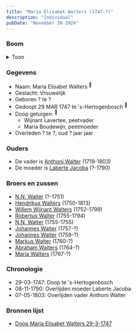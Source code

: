 ```yaml
---
title: "Maria Elisabet Walters (1747-?)"
description: "Individual"
pubDate: "November 20 2024"
---
```


### Boom
<details><summary>Toon</summary>

![test](https://www.plantuml.com/plantuml/svg/ZP9FJm8n4CNl_HGJF7WYsNKNLWW1HPSe0JN6F_54khiZsz1jIQU44C9tTuHLFActPlhUp6zUUq5UEh-gjA25CalfP0MPp1TpPrUckBBQEl1E6k8hD5wKga38bSir7ivOBVq6AgmoT7GeaKU7rc-MA7vqpRKaWgq0WA5r1RgdKkKBWqIzNYMLwVSX4ZiXJk5XFuh4mT6uDBwqHi6hrDou0PBWDWZ2A0GuIQDHQpJahjjtXRhOGQ-RoMmpowpt6hjzYE4wlO8m2Jim-26YnKhhcJJ5B7UMABFCmUe4ffTl49u74QjtNm0JoRjvXB7CRIQF06SCC1gcKHhz0Z3upznpkBj_OSfE0AVKlE5fTeucivINHunUTur5eSoS3IqOFq_O4BVtEACW2E8sd6WrB_q6jRPhHjg9EgTcirQ8cljOg9rS-BoA4_4rRIgTaf1gHRozhyEdx-NZ1BwVxUyGpZeSxECdR_AVE0RxzCK5ce9_vWS0)
</details>

### Gegevens
- Naam: Maria Elisabet Walters <sup><a href="../s00204/" style="text-decoration:none" title="Doop Maria Elisabet Walters 29-3-1747">:link:</a></sup>
- Geslacht: Vrouwelijk
- Geboren ? te ? 
- Gedoopt 29 MAR 1747 te 's-Hertogenbosch <sup><a href="../s00204/" style="text-decoration:none" title="Doop Maria Elisabet Walters 29-3-1747">:link:</a></sup>
- Doop getuigen: <sup><a href="../s00204/" style="text-decoration:none" title="Doop Maria Elisabet Walters 29-3-1747">:link:</a></sup>
  - Wijnant Lavertee, peetvader
  - Maria Boudewijn, peetmoeder
- Overleden ? te ?, oud ? jaar jaar 

### Ouders
- De vader is [Anthoni Walter](../i00131/) (1719-1803)
- De moeder is [Laberte Jacoba](../i00132/) (?-1790)

### Broers en zussen
- [N.N. Walter](../i00143/) (?-1751)
- [Hendrikus Walters](../i00139/) (1750-1813)
- [Willem Wijnant Walters](../i00120/) (1752-1799)
- [Robertus Walter](../i00140/) (1755-1794)
- [N.N. Walter](../i00173/) (1755-1755)
- [Johannes Walter](../i00141/) (1757-?)
- [Johannes Walter](../i00146/) (1759-?)
- [Markus Walter](../i00144/) (1760-?)
- [Abraham Walters](../i00133/) (1764-?)
- [Maria Walters](../i00138/) (1767-?)

### Chronologie
- 29-03-1747: Doop te 's-Hertogenbosch
- 08-11-1790: Overlijden moeder Laberte Jacoba
- 07-05-1803: Overlijden vader Anthoni Walter

### Bronnen lijst
- [Doop Maria Elisabet Walters 29-3-1747](../s00204/)